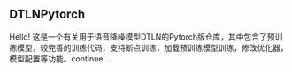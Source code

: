 ## DTLNPytorch
Hello! 这是一个有关用于语音降噪模型DTLN的Pytorch版仓库，其中包含了预训练模型，较完善的训练代码，支持断点训练，加载预训练模型训练，修改优化器，模型配置等功能。continue....